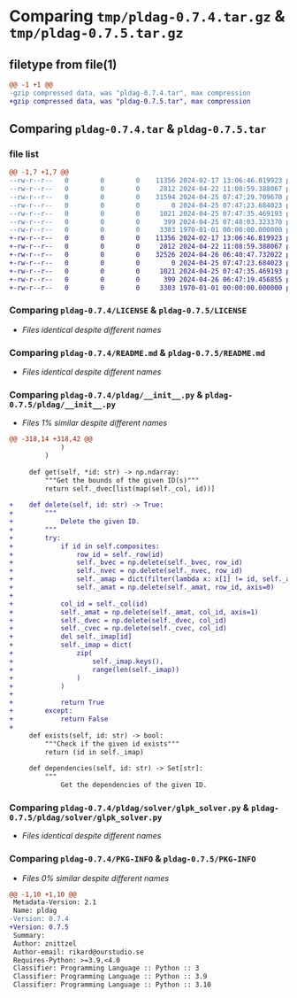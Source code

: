 # Comparing `tmp/pldag-0.7.4.tar.gz` & `tmp/pldag-0.7.5.tar.gz`

## filetype from file(1)

```diff
@@ -1 +1 @@
-gzip compressed data, was "pldag-0.7.4.tar", max compression
+gzip compressed data, was "pldag-0.7.5.tar", max compression
```

## Comparing `pldag-0.7.4.tar` & `pldag-0.7.5.tar`

### file list

```diff
@@ -1,7 +1,7 @@
--rw-r--r--   0        0        0    11356 2024-02-17 13:06:46.819923 pldag-0.7.4/LICENSE
--rw-r--r--   0        0        0     2812 2024-04-22 11:08:59.388067 pldag-0.7.4/README.md
--rw-r--r--   0        0        0    31594 2024-04-25 07:47:29.709670 pldag-0.7.4/pldag/__init__.py
--rw-r--r--   0        0        0        0 2024-04-25 07:47:23.684023 pldag-0.7.4/pldag/solver/__init__.py
--rw-r--r--   0        0        0     1021 2024-04-25 07:47:35.469193 pldag-0.7.4/pldag/solver/glpk_solver.py
--rw-r--r--   0        0        0      399 2024-04-25 07:48:03.323370 pldag-0.7.4/pyproject.toml
--rw-r--r--   0        0        0     3303 1970-01-01 00:00:00.000000 pldag-0.7.4/PKG-INFO
+-rw-r--r--   0        0        0    11356 2024-02-17 13:06:46.819923 pldag-0.7.5/LICENSE
+-rw-r--r--   0        0        0     2812 2024-04-22 11:08:59.388067 pldag-0.7.5/README.md
+-rw-r--r--   0        0        0    32526 2024-04-26 06:40:47.732022 pldag-0.7.5/pldag/__init__.py
+-rw-r--r--   0        0        0        0 2024-04-25 07:47:23.684023 pldag-0.7.5/pldag/solver/__init__.py
+-rw-r--r--   0        0        0     1021 2024-04-25 07:47:35.469193 pldag-0.7.5/pldag/solver/glpk_solver.py
+-rw-r--r--   0        0        0      399 2024-04-26 06:47:19.456855 pldag-0.7.5/pyproject.toml
+-rw-r--r--   0        0        0     3303 1970-01-01 00:00:00.000000 pldag-0.7.5/PKG-INFO
```

### Comparing `pldag-0.7.4/LICENSE` & `pldag-0.7.5/LICENSE`

 * *Files identical despite different names*

### Comparing `pldag-0.7.4/README.md` & `pldag-0.7.5/README.md`

 * *Files identical despite different names*

### Comparing `pldag-0.7.4/pldag/__init__.py` & `pldag-0.7.5/pldag/__init__.py`

 * *Files 1% similar despite different names*

```diff
@@ -318,14 +318,42 @@
             )
         )
     
     def get(self, *id: str) -> np.ndarray:
         """Get the bounds of the given ID(s)"""
         return self._dvec[list(map(self._col, id))]
     
+    def delete(self, id: str) -> True:
+        """
+            Delete the given ID.
+        """
+        try:
+            if id in self.composites:
+                row_id = self._row(id)
+                self._bvec = np.delete(self._bvec, row_id)
+                self._nvec = np.delete(self._nvec, row_id)
+                self._amap = dict(filter(lambda x: x[1] != id, self._amap.items()))
+                self._amat = np.delete(self._amat, row_id, axis=0)
+
+            col_id = self._col(id)
+            self._amat = np.delete(self._amat, col_id, axis=1)
+            self._dvec = np.delete(self._dvec, col_id)
+            self._cvec = np.delete(self._cvec, col_id)
+            del self._imap[id]
+            self._imap = dict(
+                zip(
+                    self._imap.keys(),
+                    range(len(self._imap))
+                )
+            )
+
+            return True
+        except:
+            return False
+    
     def exists(self, id: str) -> bool:
         """Check if the given id exists"""
         return (id in self._imap)
     
     def dependencies(self, id: str) -> Set[str]:
         """
             Get the dependencies of the given ID.
```

### Comparing `pldag-0.7.4/pldag/solver/glpk_solver.py` & `pldag-0.7.5/pldag/solver/glpk_solver.py`

 * *Files identical despite different names*

### Comparing `pldag-0.7.4/PKG-INFO` & `pldag-0.7.5/PKG-INFO`

 * *Files 0% similar despite different names*

```diff
@@ -1,10 +1,10 @@
 Metadata-Version: 2.1
 Name: pldag
-Version: 0.7.4
+Version: 0.7.5
 Summary: 
 Author: znittzel
 Author-email: rikard@ourstudio.se
 Requires-Python: >=3.9,<4.0
 Classifier: Programming Language :: Python :: 3
 Classifier: Programming Language :: Python :: 3.9
 Classifier: Programming Language :: Python :: 3.10
```

